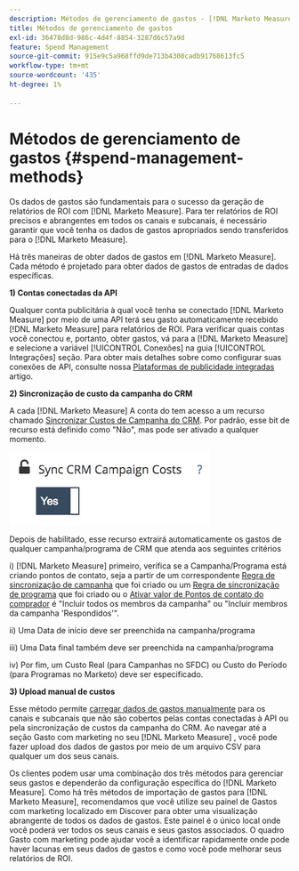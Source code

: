 ```yaml
---
description: Métodos de gerenciamento de gastos - [!DNL Marketo Measure]
title: Métodos de gerenciamento de gastos
exl-id: 36478d8d-986c-4d4f-8854-3287d6c57a9d
feature: Spend Management
source-git-commit: 915e9c5a968ffd9de713b4308cadb91768613fc5
workflow-type: tm+mt
source-wordcount: '435'
ht-degree: 1%

---
```


# Métodos de gerenciamento de gastos {#spend-management-methods}

Os dados de gastos são fundamentais para o sucesso da geração de relatórios de ROI com [!DNL Marketo Measure]. Para ter relatórios de ROI precisos e abrangentes em todos os canais e subcanais, é necessário garantir que você tenha os dados de gastos apropriados sendo transferidos para o [!DNL Marketo Measure].

Há três maneiras de obter dados de gastos em [!DNL Marketo Measure]. Cada método é projetado para obter dados de gastos de entradas de dados específicas.

**1) Contas conectadas da API**

Qualquer conta publicitária à qual você tenha se conectado [!DNL Marketo Measure] por meio de uma API terá seu gasto automaticamente recebido [!DNL Marketo Measure] para relatórios de ROI. Para verificar quais contas você conectou e, portanto, obter gastos, vá para a [!DNL Marketo Measure] e selecione a variável [!UICONTROL Conexões] na guia [!UICONTROL Integrações] seção. Para obter mais detalhes sobre como configurar suas conexões de API, consulte nossa [Plataformas de publicidade integradas](/help/api-connections/utilizing-marketo-measures-api-connections/integrated-ad-platforms.md#how-to-connect-ad-platforms) artigo.

**2) Sincronização de custo da campanha do CRM**

A cada [!DNL Marketo Measure] A conta do tem acesso a um recurso chamado [Sincronizar Custos de Campanha do CRM](/help/marketing-spend/spend-management/crm-campaign-costs.md#availability). Por padrão, esse bit de recurso está definido como &quot;Não&quot;, mas pode ser ativado a qualquer momento.

![](assets/spend-management-methods-1.png)

Depois de habilitado, esse recurso extrairá automaticamente os gastos de qualquer campanha/programa de CRM que atenda aos seguintes critérios

i) [!DNL Marketo Measure] primeiro, verifica se a Campanha/Programa está criando pontos de contato, seja a partir de um correspondente [Regra de sincronização de campanha](/help/channel-tracking-and-setup/offline-channels/custom-campaign-sync.md) que foi criado ou um [Regra de sincronização de programa](/help/marketo-measure-and-marketo/marketo-measure-integrations-with-marketo/marketo-engage-programs-integration.md) que foi criado ou o [Ativar valor de Pontos de contato do comprador](/help/channel-tracking-and-setup/offline-channels/legacy-processes/syncing-offline-campaigns.md#how-to-create-a-campaign-and-sync-buyer-touchpoints) é &quot;Incluir todos os membros da campanha&quot; ou &quot;Incluir membros da campanha &#39;Respondidos&#39;&quot;.

ii) Uma Data de início deve ser preenchida na campanha/programa

iii) Uma Data final também deve ser preenchida na campanha/programa

iv) Por fim, um Custo Real (para Campanhas no SFDC) ou Custo do Período (para Programas no Marketo) deve ser especificado.

**3) Upload manual de custos**

Esse método permite [carregar dados de gastos manualmente](/help/marketing-spend/spend-management/marketing-channel-costs.md#uploading-marketing-costs) para os canais e subcanais que não são cobertos pelas contas conectadas à API ou pela sincronização de custos da campanha do CRM. Ao navegar até a seção Gasto com marketing no seu [!DNL Marketo Measure] , você pode fazer upload dos dados de gastos por meio de um arquivo CSV para qualquer um dos seus canais.

Os clientes podem usar uma combinação dos três métodos para gerenciar seus gastos e dependerão da configuração específica do [!DNL Marketo Measure]. Como há três métodos de importação de gastos para [!DNL Marketo Measure], recomendamos que você utilize seu painel de Gastos com marketing localizado em Discover para obter uma visualização abrangente de todos os dados de gastos. Este painel é o único local onde você poderá ver todos os seus canais e seus gastos associados. O quadro Gasto com marketing pode ajudar você a identificar rapidamente onde pode haver lacunas em seus dados de gastos e como você pode melhorar seus relatórios de ROI.
